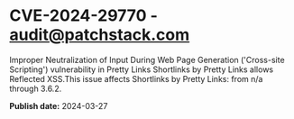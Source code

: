 # CVE-2024-29770 - audit@patchstack.com

Improper Neutralization of Input During Web Page Generation ('Cross-site Scripting') vulnerability in Pretty Links Shortlinks by Pretty Links allows Reflected XSS.This issue affects Shortlinks by Pretty Links: from n/a through 3.6.2.



**Publish date:** 2024-03-27
